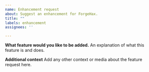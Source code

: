 ```yaml
---
name: Enhancement request
about: Suggest an enhancement for ForgeHax.
title: ""
labels: enhancement
assignees: ''

---
```


**What feature would you like to be added.**
An explanation of what this feature is and does.

**Additional context**
Add any other context or media about the feature request here.
